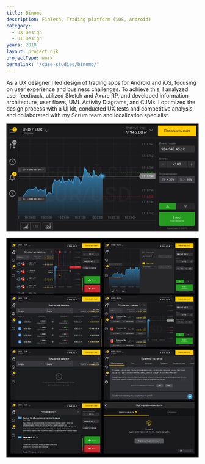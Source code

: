 ```yaml
---
title: Binomo
description: FinTech, Trading platform (iOS, Android)
category:
  - UX Design
  - UI Design
years: 2018
layout: project.njk
projectType: work
permalink: "/case-studies/binomo/"
---
```

	
As a UX designer I led design of trading apps for Android and iOS, focusing on user experience and business challenges. To achieve this, I analyzed user feedback, utilized Sketch and Axure RP, and developed information architecture, user flows, UML Activity Diagrams, and CJMs. I optimized the design process with a UI kit, conducted UX tests and competitive analysis, and collaborated with my Scrum team and localization specialist.

![Traderoom CFD. TP-SL Settings (1).png](images/Traderoom_CFD._TP-SL_Settings_(1).png)

![Frame 2.png](images/Frame_2.png)